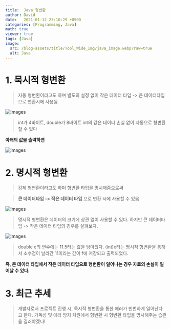 ```yaml
---
title:  Java_형변환
author: David
date:   2021-01-12 23:10:29 +0900
categories: [Programming, Java]
math: true
viewer: true
tags: [Java]
image:
  src: /blog-assets/title/Tool_Wide_Img/java_image.webp?raw=true
  alt: Java
---
```


# 1. 묵시적 형변환
> 자동 형변환이라고도 하며
별도의 설정 없이 작은 데이터 타입 -> 큰 데이터타입으로 변환시에 사용됨

![images](https://media.vlpt.us/images/zkffhtm6523/post/529c3771-197a-4eba-b63b-923095fde5f2/image.png)

> int가 4바이트, double가 8바이트
int의 값은 데이터 손실 없이 자동으로 형변환할 수 있다

**아래의 값을 출력하면**

![images](https://media.vlpt.us/images/zkffhtm6523/post/0b5579d0-a91f-43e2-8dad-a153f4435c60/image.png)

# 2. 명시적 형변환
> 강제 형변환이라고도 하며 형변환 타입을 명시해줌으로써

> **큰 데이터타입 -> 작은 데이터 타입**
으로 변환 시에 사용할 수 있음

![images](https://media.vlpt.us/images/zkffhtm6523/post/1401a370-1c55-4026-88b8-a05d7042c4b8/image.png)

> 명시적 형변환은 데이터의 크기에 상관 없이 사용할 수 있다. 하지만 큰 데이터타입 -> 작은 데이터 타입의 경우를 살펴보자.

![images](https://media.vlpt.us/images/zkffhtm6523/post/368359c9-a33c-4453-93cf-c39c87fb646c/image.png)

> double e의 변수에는 11.5라는 값을 담아줬다. (int)e라는 명시적 형변환을 통해서 소수점이 날라간 11이라는 값이 f에 저장되고 출력되었다.

**즉, 큰 데이터 타입에서 작은 데이터 타입으로 형변환이 일어나는 경우 자료의 손실이 일어날 수 있다.**

# 3. 최근 추세
> 개발자로서 프로젝트 진행 시, 묵시적 형변환을 통한 에러가 빈번하게 일어난다고 한다. 가독성 및 에러 방지 차원에서 형변환 시 형변환 타입을 명시해주는 습관을 길러야겠다!
